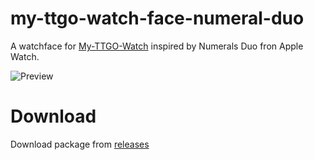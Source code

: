 # my-ttgo-watch-face-numeral-duo
A watchface for [My-TTGO-Watch](https://github.com/sharandac/My-TTGO-Watch) inspired by Numerals Duo fron Apple Watch.

![Preview](watchface_theme_prev.png)

# Download

Download package from [releases](https://github.com/tiango-git/my-ttgo-watch-face-numeral-duo/releases/latest)


